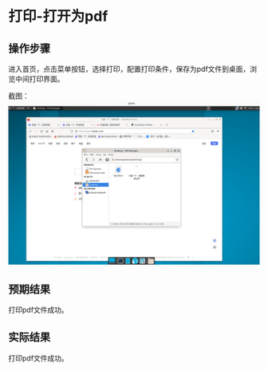 # 打印-打开为pdf

## 操作步骤

进入首页，点击菜单按钮，选择打印，配置打印条件，保存为pdf文件到桌面，浏览中间打印界面。

截图：![](./img/打印-打开pdf-1.png)

## 预期结果

打印pdf文件成功。

## 实际结果

打印pdf文件成功。
